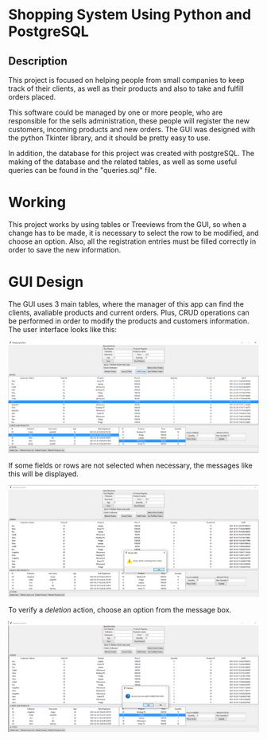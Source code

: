 # Shopping System Using Python and PostgreSQL

## Description
This project is focused on helping people from small companies to keep track of their clients, 
as well as their products and also to take and fulfill orders placed.

This software could be managed by one or more people, who are responsible for the sells administration, these people
will register the new customers, incoming products and new orders. 
The GUI was designed with the python Tkinter library, and it should be pretty easy to use. 

In addition, the database for this project was created with postgreSQL. The making of the database and the related tables, 
as well as some useful queries can be found in the "queries.sql" file.

# Working
This project works by using tables or Treeviews from the GUI, so when a change has to be made, it is necessary to
select the row to be modified, and choose an option. Also, all the registration entries must be filled correctly
in order to save the new information.


# GUI Design

The GUI uses 3 main tables, where the manager of this app can find the clients, avaliable products and current orders. 
Plus, CRUD operations can be performed in order to modify the products and customers information.
The user interface looks like this:

![](images/gui.png)

If some fields or rows are not selected when necessary, the messages like this will be displayed.

![](images/warning.png)

To verify a _deletion_ action, choose an option from the message box.

![](images/question.png)
